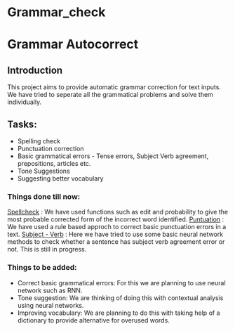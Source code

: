 # Grammar_check
# Grammar Autocorrect
## Introduction 
This project aims to provide automatic grammar correction for text inputs.
We have tried to seperate all the grammatical problems and solve them individually.

## Tasks:
  - Spelling check
  - Punctuation correction 
  - Basic grammatical errors - Tense errors, Subject Verb agreement, prepositions, articles etc.
  - Tone Suggestions
  - Suggesting better vocabulary

### Things done till now:
   [Spellcheck](https://github.com/dini-5002/Grammar_check/blob/main/Spellcheck.ipynb) :
   We have used functions such as edit and probability to give the most probable corrected form of the incorrect word identified.
   [Puntuation](https://github.com/dini-5002/Grammar_check/blob/main/Punctuation.ipynb) :
   We have used a rule based approch to correct basic punctuation errors in a text.
   [Subject - Verb](https://github.com/dini-5002/Grammar_check/blob/main/subverb.ipynb) :
   Here we have tried to use some basic neural network methods to check whether a sentence has subject verb agreement error or not. This is still in progress.

### Things to be added:
   - Correct basic grammatical errors: For this we are planning to use neural network such as RNN.
   - Tone suggestion: We are thinking of doing this with contextual analysis using neural networks.
   - Improving vocabulary: We are planning to do this with taking help of a dictionary to provide alternative for overused words.
   
   
   
  
